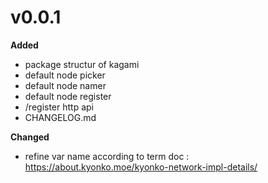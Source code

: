 # v0.0.1
**Added**
- package structur of kagami
- default node picker
- default node namer
- default node register
- /register http api
- CHANGELOG.md

**Changed**
- refine var name according to term doc : https://about.kyonko.moe/kyonko-network-impl-details/
